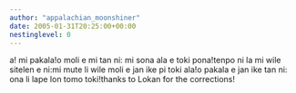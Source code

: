 ```yaml
---
author: "appalachian_moonshiner"
date: 2005-01-31T20:25:00+00:00
nestinglevel: 0
---
```

a! mi pakala!o moli e mi tan ni: mi sona ala e toki pona!tenpo ni la mi wile sitelen e ni:mi mute li wile moli e jan ike pi toki ala!o pakala e jan ike tan ni: ona li lape lon tomo toki!thanks to Lokan for the corrections!